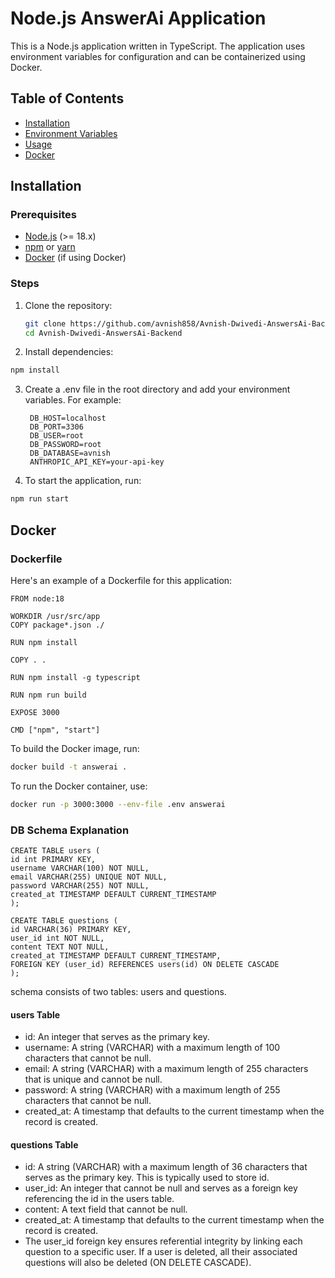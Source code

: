 # Node.js AnswerAi Application

This is a Node.js application written in TypeScript. The application uses environment variables for configuration and can be containerized using Docker.

## Table of Contents

- [Installation](#installation)
- [Environment Variables](#environment-variables)
- [Usage](#usage)
- [Docker](#docker)

## Installation

### Prerequisites

- [Node.js](https://nodejs.org/) (>= 18.x)
- [npm](https://www.npmjs.com/) or [yarn](https://yarnpkg.com/)
- [Docker](https://www.docker.com/) (if using Docker)

### Steps

1. Clone the repository:

   ```bash
   git clone https://github.com/avnish858/Avnish-Dwivedi-AnswersAi-Backend.git
   cd Avnish-Dwivedi-AnswersAi-Backend

2. Install dependencies:

  ```bash
  npm install
  ```
3. Create a .env file in the root directory and add your environment variables. For example:
   
   ```
    DB_HOST=localhost
    DB_PORT=3306
    DB_USER=root
    DB_PASSWORD=root
    DB_DATABASE=avnish
    ANTHROPIC_API_KEY=your-api-key
   
   ```
4. To start the application, run:

  ```bash
  npm run start

  ```

## Docker
### Dockerfile

Here's an example of a Dockerfile for this application:

```
FROM node:18

WORKDIR /usr/src/app
COPY package*.json ./

RUN npm install

COPY . .

RUN npm install -g typescript

RUN npm run build

EXPOSE 3000

CMD ["npm", "start"]

```

To build the Docker image, run:

```bash
docker build -t answerai .

```

To run the Docker container, use:

```bash
docker run -p 3000:3000 --env-file .env answerai

```
### DB Schema Explanation

```
CREATE TABLE users (
id int PRIMARY KEY,
username VARCHAR(100) NOT NULL,
email VARCHAR(255) UNIQUE NOT NULL,
password VARCHAR(255) NOT NULL,
created_at TIMESTAMP DEFAULT CURRENT_TIMESTAMP
);

CREATE TABLE questions (
id VARCHAR(36) PRIMARY KEY,
user_id int NOT NULL,
content TEXT NOT NULL,
created_at TIMESTAMP DEFAULT CURRENT_TIMESTAMP,
FOREIGN KEY (user_id) REFERENCES users(id) ON DELETE CASCADE
);

```

schema consists of two tables: users and questions.

#### users Table
- id: An integer that serves as the primary key.
- username: A string (VARCHAR) with a maximum length of 100 characters that cannot be null.
- email: A string (VARCHAR) with a maximum length of 255 characters that is unique and cannot be null.
- password: A string (VARCHAR) with a maximum length of 255 characters that cannot be null.
- created_at: A timestamp that defaults to the current timestamp when the record is created.

#### questions Table
- id: A string (VARCHAR) with a maximum length of 36 characters that serves as the primary key. This is typically used to store id.
- user_id: An integer that cannot be null and serves as a foreign key referencing the id in the users table.
- content: A text field that cannot be null.
- created_at: A timestamp that defaults to the current timestamp when the record is created.
- The user_id foreign key ensures referential integrity by linking each question to a specific user. If a user is deleted,    all their associated questions will also be deleted (ON DELETE CASCADE).

